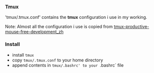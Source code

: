 ### Tmux
'tmux/.tmux.conf' contains the **tmux** configuration i use in my working.  

  Note: Almost all the configuration i use is copied from [tmux-productive-mouse-free-development_zh](https://www.gitbook.com/book/aquaregia/tmux-productive-mouse-free-development_zh/details)

### Install
* install `tmux`
* copy `tmux/.tmux.conf` to your home directory
* append contents in `tmux/.bashrc' to your `.bashrc` file

